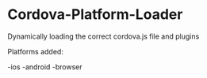 # Cordova-Platform-Loader
Dynamically loading the correct cordova.js file and plugins


Platforms added:

-ios
-android
-browser

